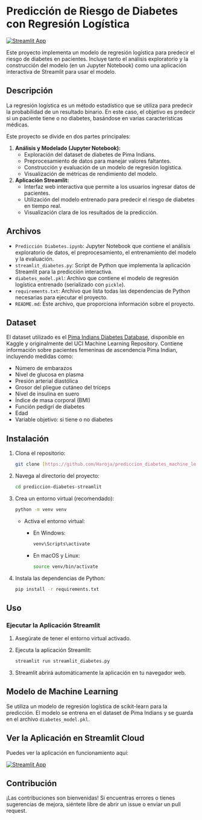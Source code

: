 # Predicción de Riesgo de Diabetes con Regresión Logística

[![Streamlit App](https://static.streamlit.io/badges/streamlit_badge_black_white.svg)](https://github.com/Haroja/prediccion_diabetes_machine_learning_streamlit.git)

Este proyecto implementa un modelo de regresión logística para predecir el riesgo de diabetes en pacientes. Incluye tanto el análisis exploratorio y la construcción del modelo (en un Jupyter Notebook) como una aplicación interactiva de Streamlit para usar el modelo.

## Descripción

La regresión logística es un método estadístico que se utiliza para predecir la probabilidad de un resultado binario. En este caso, el objetivo es predecir si un paciente tiene o no diabetes, basándose en varias características médicas.

Este proyecto se divide en dos partes principales:

1.  **Análisis y Modelado (Jupyter Notebook):**
    * Exploración del dataset de diabetes de Pima Indians.
    * Preprocesamiento de datos para manejar valores faltantes.
    * Construcción y evaluación de un modelo de regresión logística.
    * Visualización de métricas de rendimiento del modelo.
2.  **Aplicación Streamlit:**
    * Interfaz web interactiva que permite a los usuarios ingresar datos de pacientes.
    * Utilización del modelo entrenado para predecir el riesgo de diabetes en tiempo real.
    * Visualización clara de los resultados de la predicción.

## Archivos

* `Predicción Diabetes.ipynb`: Jupyter Notebook que contiene el análisis exploratorio de datos, el preprocesamiento, el entrenamiento del modelo y la evaluación.
* `streamlit_diabetes.py`: Script de Python que implementa la aplicación Streamlit para la predicción interactiva.
* `diabetes_model.pkl`: Archivo que contiene el modelo de regresión logística entrenado (serializado con `pickle`).
* `requirements.txt`: Archivo que lista todas las dependencias de Python necesarias para ejecutar el proyecto.
* `README.md`: Este archivo, que proporciona información sobre el proyecto.

## Dataset

El dataset utilizado es el [Pima Indians Diabetes Database](https://www.kaggle.com/uciml/pima-indians-diabetes-database), disponible en Kaggle y originalmente del UCI Machine Learning Repository. Contiene información sobre pacientes femeninas de ascendencia Pima Indian, incluyendo medidas como:

* Número de embarazos
* Nivel de glucosa en plasma
* Presión arterial diastólica
* Grosor del pliegue cutáneo del tríceps
* Nivel de insulina en suero
* Índice de masa corporal (BMI)
* Función pedigrí de diabetes
* Edad
* Variable objetivo: si tiene o no diabetes

## Instalación

1.  Clona el repositorio:

    ```bash
    git clone [https://github.com/Haroja/prediccion_diabetes_machine_learning_streamlit.git](https://github.com/Haroja/prediccion-diabetes-streamlit.git)
    ```

2.  Navega al directorio del proyecto:

    ```bash
    cd prediccion-diabetes-streamlit
    ```

3.  Crea un entorno virtual (recomendado):

    ```bash
    python -m venv venv
    ```

    * Activa el entorno virtual:
        * En Windows:

            ```bash
            venv\Scripts\activate
            ```

        * En macOS y Linux:

            ```bash
            source venv/bin/activate
            ```

4.  Instala las dependencias de Python:

    ```bash
    pip install -r requirements.txt
    ```

## Uso

### Ejecutar la Aplicación Streamlit

1.  Asegúrate de tener el entorno virtual activado.
2.  Ejecuta la aplicación Streamlit:

    ```bash
    streamlit run streamlit_diabetes.py
    ```

3.  Streamlit abrirá automáticamente la aplicación en tu navegador web.


## Modelo de Machine Learning

Se utiliza un modelo de regresión logística de scikit-learn para la predicción. El modelo se entrena en el dataset de Pima Indians y se guarda en el archivo `diabetes_model.pkl`.

## Ver la Aplicación en Streamlit Cloud

Puedes ver la aplicación en funcionamiento aquí:

[![Streamlit App](https://static.streamlit.io/badges/streamlit_badge_black_white.svg)](https://haroja-prediccion-diabetes-streamlit.streamlit.app/)

## Contribución

¡Las contribuciones son bienvenidas! Si encuentras errores o tienes sugerencias de mejora, siéntete libre de abrir un issue o enviar un pull request.

